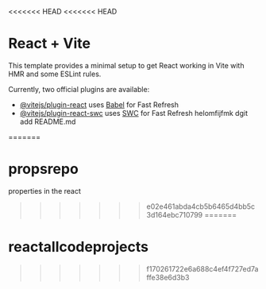 <<<<<<< HEAD
<<<<<<< HEAD
# React + Vite

This template provides a minimal setup to get React working in Vite with HMR and some ESLint rules.

Currently, two official plugins are available:

- [@vitejs/plugin-react](https://github.com/vitejs/vite-plugin-react/blob/main/packages/plugin-react/README.md) uses [Babel](https://babeljs.io/) for Fast Refresh
- [@vitejs/plugin-react-swc](https://github.com/vitejs/vite-plugin-react-swc) uses [SWC](https://swc.rs/) for Fast Refresh
helomfijfmk dgit add README.md

=======
# propsrepo
properties in the react 
>>>>>>> e02e461abda4cb5b6465d4bb5c3d164ebc710799
=======
# reactallcodeprojects
>>>>>>> f170261722e6a688c4ef4f727ed7affe38e6d3b3
